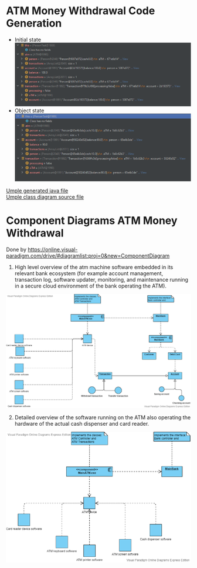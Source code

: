 # ATM Money Withdrawal Code Generation
* Initial state
![image](images/lab4/lab4_atm_umple_test_1.PNG)
* Object state
![image](images/lab4/lab4_atm_umple_test_2.PNG)

[Umple generated java file](../Sander%20Jenk/umpleAtm.java)  
[Umple class diagram source file](../Sander%20Jenk/umpleAtm.txt)



# Component Diagrams ATM Money Withdrawal

Done by  https://online.visual-paradigm.com/drive/#diagramlist:proj=0&new=ComponentDiagram

1. High level overview of the atm machine software embedded in its relevant bank ecosystem (for example account management, transaction log, software updater, monitoring, and maintenance running in a secure cloud environment of the bank operating the ATM).

![image](images/Component%20Diagrams%20ATM%20Money%20Withdrawal%20ex%201.png)


2. Detailed overview of the software running on the ATM also operating the hardware of the actual cash dispenser and card reader.


![image](images/Component%20Diagrams%20ATM%20ex%202.vpd.png)



